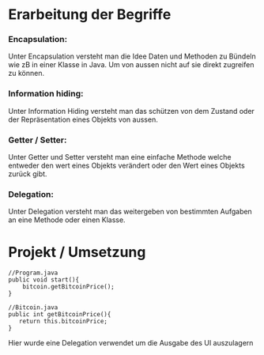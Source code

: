 # Erarbeitung der Begriffe
### Encapsulation:
Unter Encapsulation versteht man die Idee Daten und Methoden zu Bündeln wie zB in einer Klasse in Java. Um von aussen nicht auf sie direkt zugreifen zu können.

### Information hiding:
Unter Information Hiding versteht man das schützen von dem Zustand oder der Repräsentation eines Objekts von aussen.

### Getter / Setter:
Unter Getter und Setter versteht man eine einfache Methode welche entweder den wert eines Objekts verändert oder den Wert eines Objekts zurück gibt.

### Delegation: 
Unter Delegation versteht man das weitergeben von bestimmten Aufgaben an eine Methode oder einen Klasse.

# Projekt / Umsetzung

    //Program.java
    public void start(){
        bitcoin.getBitcoinPrice();
    }
    
    //Bitcoin.java
    public int getBitcoinPrice(){
       return this.bitcoinPrice;
    }
    
 Hier wurde eine Delegation verwendet um die Ausgabe des UI auszulagern
